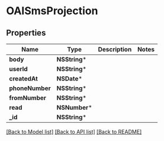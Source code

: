 # OAISmsProjection

## Properties
Name | Type | Description | Notes
------------ | ------------- | ------------- | -------------
**body** | **NSString*** |  | 
**userId** | **NSString*** |  | 
**createdAt** | **NSDate*** |  | 
**phoneNumber** | **NSString*** |  | 
**fromNumber** | **NSString*** |  | 
**read** | **NSNumber*** |  | 
**_id** | **NSString*** |  | 

[[Back to Model list]](../README#documentation-for-models) [[Back to API list]](../README#documentation-for-api-endpoints) [[Back to README]](../README)


